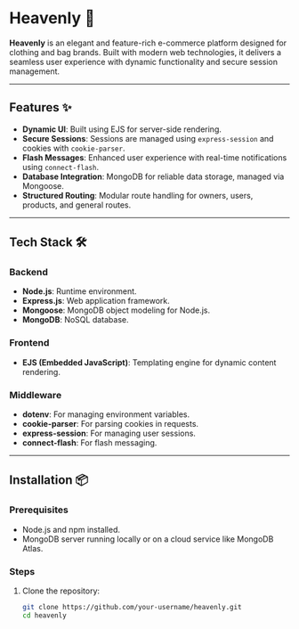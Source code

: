 # Heavenly 🌟

**Heavenly** is an elegant and feature-rich e-commerce platform designed for clothing and bag brands. Built with modern web technologies, it delivers a seamless user experience with dynamic functionality and secure session management.

---

## Features ✨

- **Dynamic UI**: Built using EJS for server-side rendering.
- **Secure Sessions**: Sessions are managed using `express-session` and cookies with `cookie-parser`.
- **Flash Messages**: Enhanced user experience with real-time notifications using `connect-flash`.
- **Database Integration**: MongoDB for reliable data storage, managed via Mongoose.
- **Structured Routing**: Modular route handling for owners, users, products, and general routes.

---

## Tech Stack 🛠️

### Backend

- **Node.js**: Runtime environment.
- **Express.js**: Web application framework.
- **Mongoose**: MongoDB object modeling for Node.js.
- **MongoDB**: NoSQL database.

### Frontend

- **EJS (Embedded JavaScript)**: Templating engine for dynamic content rendering.

### Middleware

- **dotenv**: For managing environment variables.
- **cookie-parser**: For parsing cookies in requests.
- **express-session**: For managing user sessions.
- **connect-flash**: For flash messaging.

---

## Installation 📦

### Prerequisites

- Node.js and npm installed.
- MongoDB server running locally or on a cloud service like MongoDB Atlas.

### Steps

1. Clone the repository:

   ````bash
   git clone https://github.com/your-username/heavenly.git
   cd heavenly
